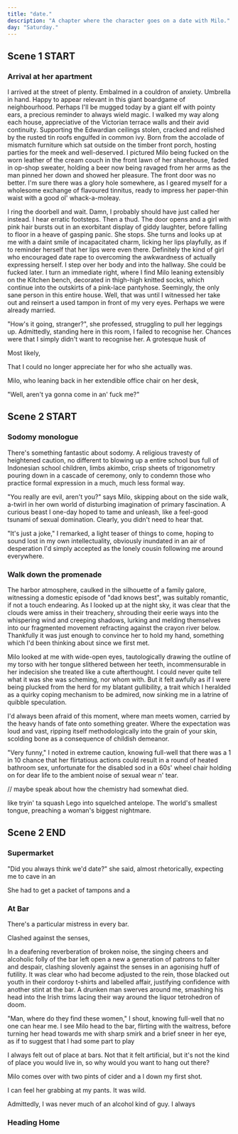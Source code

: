 ```yaml
---
title: "date."
description: "A chapter where the character goes on a date with Milo."
day: "Saturday."
---
```


## Scene 1 START

### Arrival at her apartment
<!--
Blah. Blah. Blah. Twirple. Twerp. Twat. Surrrpple. Schlop. Slosh. Barmy. Larmy. Plum. Sempre. Empire. Oh. Empire? Zanana. Tempelio. Adarsh. Fremisimo. Palundius. Mant. Cultun. Splatoot. Eippal. Wzender. Mollat. Cat-anya. Howwel. Venner. Natura. Nervous. Excited. Quaint.

I felt sick. Heart wretched tight. Eyes tumbled violent. A hurl of mirage. Tenderised. Stripped. Breakfast. A sidewalk of sausage. Mahogany. Fuck. My immediate vicinity. A mere outline of dissolved potential. Shapes n' sounds. Our friendly dynamic duplicit dynamo duality duo. That's right. That's right. That's right! Pow! Wow! OMG!? The bread. The butter. My mouth. An explosion of yeast. Rumbling through my stomach. Beautiful boy. Lovely Liam. Teeth like corroded rubber. I accidentally bump into a child with a medicinal flower crown. She dies in an expiry of shame. Her entire body. Snapping in half. Splitting her delicate frame in two. Her stupid moronic screaming. An unbearable dither of lousy attention-seeking bullshit. It is like choking on ice. Fuck her life. I attempt to run away, but the relativity pulls me back. Tear tearing the torn tear you tatter tit tome. I begin touching myself uncontrollably. I just want to be. Let me be me. Be me be. Let.
-->

I arrived at the street of plenty. Embalmed in a couldron of anxiety. Umbrella in hand. Happy to appear relevant in this giant boardgame of neighbourhood. Perhaps I'll be mugged today by a giant elf with pointy ears, a precious reminder to always wield magic. I walked my way along each house, appreciative of the Victorian terrace walls and their avid continuity. Supporting the Edwardian ceilings stolen, cracked and relished by the rusted tin roofs engulfed in common ivy. Born from the accolade of mismatch furniture which sat outside on the timber front porch, hosting parties for the meek and well-deserved. I pictured Milo being fucked on the worn leather of the cream couch in the front lawn of her sharehouse, faded in op-shop sweater, holding a beer now being ravaged from her arms as the man pinned her down and showed her pleasure. The front door was no better. I'm sure there was a glory hole somewhere, as I geared myself for a wholesome exchange of flavoured tinnitus, ready to impress her paper-thin waist with a good ol' whack-a-moleay.

I ring the doorbell and wait. Damn, I probably should have just called her instead. I hear erratic footsteps. Then a thud. The door opens and a girl with pink hair bursts out in an exorbitant display of giddy laughter, before falling to floor in a heave of gasping panic. She stops. She turns and looks up at me with a daint smile of incapacitated charm, licking her lips playfully, as if to reminder herself that her lips were even there. Definitely the kind of girl who encouraged date rape to overcoming the awkwardness of actually expressing herself. I step over her body and into the hallway. She could be fucked later. I turn an immediate right, where I find Milo leaning extensibly on the Kitchen bench, decorated in thigh-high knitted socks, which continue into the outskirts of a pink-lace pantyhose. Seemingly, the only sane person in this entire house. Well, that was until I witnessed her take out and reinsert a used tampon in front of my very eyes. Perhaps we were already married.

"How's it going, stranger?", she professed, struggling to pull her leggings up. Admittedly, standing here in this room, I failed to recognise her. Chances were that I simply didn't want to recognise her. A grotesque husk of 

Most likely,

That I could no longer appreciate her for who she actually was.






<!-- I think the theme I want for this chapter is that the character has forgotten all about her. -->

Milo, who leaning back in her extendible office chair on her desk,

"Well, aren't ya gonna come in an' fuck me?"

## Scene 2 START

### Sodomy monologue

There's something fantastic about sodomy. A religious travesty of heightened caution, no different to blowing up a entire school bus full of Indonesian school children, limbs akimbo, crisp sheets of trigonometry pouring down in a cascade of ceremony, only to condemn those who practice formal expression in a much, much less formal way.

"You really are evil, aren't you?" says Milo, skipping about on the side walk, a-twirl in her own world of disturbing imagination of primary fascination. A curious beast I one-day hoped to tame and unleash, like a feel-good tsunami of sexual domination. Clearly, you didn't need to hear that.

"It's just a joke," I remarked, a light teaser of things to come, hoping to sound lost in my own intellectuality, obviously inundated in an air of desperation I'd simply accepted as the lonely cousin following me around everywhere.

### Walk down the promenade

The harbor atmosphere, caulked in the silhouette of a family galore, witnessing a domestic episode of "dad knows best", was suitably romantic, if not a touch endearing. As I looked up at the night sky, it was clear that the clouds were amiss in their treachery, shrouding their eerie ways into the whispering wind and creeping shadows, lurking and melding themselves into our fragmented movement refracting against the crayon river below. Thankfully it was just enough to convince her to hold my hand, something which I'd been thinking about since we first met.

Milo looked at me with wide-open eyes, tautologically drawing the outline of my torso with her tongue slithered between her teeth, incommensurable in her indecision she treated like a cute afterthought. I could never quite tell what it was she was scheming, nor whom with. But it felt awfully as if I were being plucked from the herd for my blatant gullibility, a trait which I heralded as a quirky coping mechanism to be admired, now sinking me in a latrine of quibble speculation.

I'd always been afraid of this moment, where man meets women, carried by the heavy hands of fate onto something greater. Where the expectation was loud and vast, ripping itself methodologically into the grain of your skin, scolding bone as a consequence of childish demeanor.

"Very funny," I noted in extreme caution, knowing full-well that there was a 1 in 10 chance that her flirtatious actions could result in a round of heated bathroom sex, unfortunate for the disabled sod in a 60s' wheel chair holding on for dear life to the ambient noise of sexual wear n' tear.





// maybe speak about how the chemistry had somewhat died.

like tryin' ta squash Lego into squelched antelope. The world's smallest tongue, preaching a woman's biggest nightmare.



## Scene 2 END

### Supermarket

"Did you always think we'd date?" she said, almost rhetorically, expecting me to cave in an

She had to get a packet of tampons and a


### At Bar

There's a particular mistress in every bar.

Clashed against the senses,

In a deafening reverberation of broken noise, the singing cheers and alcoholic folly of the bar left open a new a generation of patrons to falter and despair, clashing slovenly against the senses in an agonising huff of futility. It was clear who had become adjusted to the rein, those blacked out youth in their cordoroy t-shirts and labelled affair, justifying confidence with another stint at the bar. A drunken man swerves around me, smashing his head into the Irish trims lacing their way around the liquor tetrohedron of doom.

"Man, where do they find these women," I shout, knowing full-well that no one can hear me. I see Milo head to the bar, flirting with the waitress, before turning her head towards me with sharp smirk and a brief sneer in her eye, as if to suggest that I had some part to play

I always felt out of place at bars. Not that it felt artificial, but it's not the kind of place you would live in, so why would you want to hang out there?

Milo comes over with two pints of cider and a
I down my first shot.

I can feel her grabbing at my pants. It was wild.


Admittedly, I was never much of an alcohol kind of guy. I always

<!-- When they have sex, he can't cum. -->

### Heading Home
